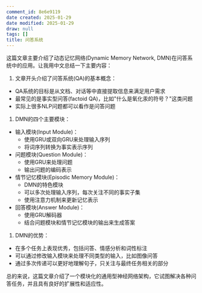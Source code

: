 ```yaml
---
comment_id: 8e6e9119
date created: 2025-01-29
date modified: 2025-01-29
draw: null
tags: []
title: 问答系统
---
```

这篇文章主要介绍了动态记忆网络(Dynamic Memory Network, DMN)在问答系统中的应用。让我用中文总结一下主要内容：

1. 文章开头介绍了问答系统(QA)的基本概念：
- QA系统的目标是从文档、对话等中直接提取信息来满足用户需求
- 最常见的是事实型问答(factoid QA)，比如"什么是氧化汞的符号？"这类问题
- 实际上很多NLP问题都可以看作是问答问题

1. DMN的四个主要模块：

- 输入模块(Input Module)：
  - 使用GRU或双向GRU来处理输入序列
  - 将词序列转换为事实表示序列
- 问题模块(Question Module)：
  - 使用GRU来处理问题
  - 输出问题的编码表示
- 情节记忆模块(Episodic Memory Module)：
  - DMN的特色模块
  - 可以多次处理输入序列，每次关注不同的事实子集
  - 使用注意力机制来更新记忆表示
- 回答模块(Answer Module)：
  - 使用GRU解码器
  - 结合问题模块和情节记忆模块的输出来生成答案

1. DMN的优势：
- 在多个任务上表现优秀，包括问答、情感分析和词性标注
- 可以通过修改输入模块来处理不同类型的输入，比如图像问答
- 通过多次传递可以更好地理解句子，只关注与最终任务相关的部分

总的来说，这篇文章介绍了一个模块化的通用型神经网络架构，它试图解决各种问答任务，并且具有良好的扩展性和适应性。
